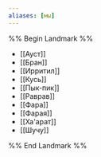 ```yaml
---
aliases: [мы]
---
```


%% Begin Landmark %%
- [[Ауст]]
- [[Бран]]
- [[Ирритил]]
- [[Кусь]]
- [[Пык-пик]]
- [[Раврав]]
- [[Фара]]
- [[Фарая]]
- [[Ха'арат]]
- [[Шучу]]

%% End Landmark %%
